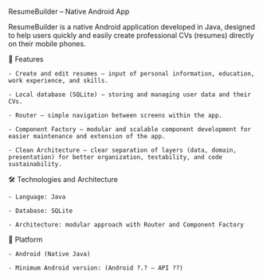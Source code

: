 ResumeBuilder – Native Android App

ResumeBuilder is a native Android application developed in Java, designed to help users quickly and easily create professional CVs (resumes) directly on their mobile phones.

🚀 Features

    - Create and edit resumes – input of personal information, education, work experience, and skills.

    - Local database (SQLite) – storing and managing user data and their CVs.

    - Router – simple navigation between screens within the app.

    - Component Factory – modular and scalable component development for easier maintenance and extension of the app.

    - Clean Architecture – clear separation of layers (data, domain, presentation) for better organization, testability, and code sustainability.

🛠️ Technologies and Architecture

    - Language: Java

    - Database: SQLite

    - Architecture: modular approach with Router and Component Factory

📱 Platform

    - Android (Native Java)

    - Minimum Android version: (Android ?.? – API ??)
